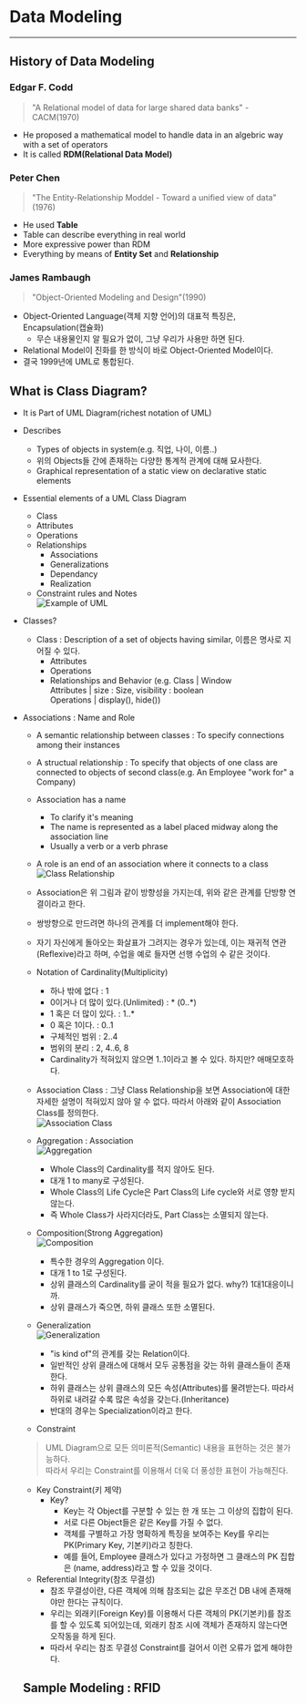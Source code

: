 # Data Modeling
---
## History of Data Modeling
### Edgar F. Codd
> "A Relational model of data for large shared data banks" - CACM(1970)  
- He proposed a mathematical model to handle data in an algebric way with a set of operators
- It is called __RDM(Relational Data Model)__

### Peter Chen
> "The Entity-Relationship Moddel - Toward a unified view of data"(1976)  
- He used __Table__
- Table can describe everything in real world
- More expressive power than RDM
- Everything by means of __Entity Set__ and __Relationship__

### James Rambaugh
> "Object-Oriented Modeling and Design"(1990)  
- Object-Oriented Language(객체 지향 언어)의 대표적 특징은, Encapsulation(캡슐화)
  - 무슨 내용물인지 알 필요가 없이, 그냥 우리가 사용만 하면 된다.
- Relational Model이 진화를 한 방식이 바로 Object-Oriented Model이다.
- 결국 1999년에 UML로 통합된다.

## What is Class Diagram?
- It is Part of UML Diagram(richest notation of UML)
- Describes
  - Types of objects in system(e.g. 직업, 나이, 이름..)
  - 위의 Objects들 간에 존재하는 다양한 통계적 관계에 대해 묘사한다.
  - Graphical representation of a static view on declarative static elements
- Essential elements of a UML Class Diagram
  - Class
  - Attributes
  - Operations
  - Relationships
    - Associations
    - Generalizations
    - Dependancy
    - Realization
  - Constraint rules and Notes  
![Example of UML](https://user-images.githubusercontent.com/71700079/132525374-8c80c5d6-869b-4f5d-8ec5-6d5f59f7f7f1.png)  

- Classes?
  - Class : Description of a set of objects having similar, 이름은 명사로 지어질 수 있다.
    - Attributes
    - Operations
    - Relationships and Behavior
  (e.g. Class | Window  
        Attributes | size : Size, visibility : boolean  
        Operations | display(), hide())
- Associations : Name and Role
  - A semantic relationship between classes : To specify connections among their instances
  - A structual relationship : To specify that objects of one class are connected to objects of second class(e.g. An Employee "work for" a Company)
  - Association has a name
    - To clarify it's meaning
    - The name is represented as a label placed midway along the association line
    - Usually a verb or a verb phrase
  - A role is an end of an association where it connects to a class  
  ![Class Relationship](https://user-images.githubusercontent.com/71700079/133072772-c2e09aa0-a4af-4b0a-bc30-e4da24d29412.png)  
  - Association은 위 그림과 같이 방향성을 가지는데, 위와 같은 관계를 단방향 연결이라고 한다.
  - 쌍방향으로 만드려면 하나의 관계를 더 implement해야 한다.
  - 자기 자신에게 돌아오는 화살표가 그려지는 경우가 있는데, 이는 재귀적 연관(Reflexive)라고 하며, 수업을 예로 들자면 선행 수업의 수 같은 것이다.
  - Notation of Cardinality(Multiplicity)
    - 하나 밖에 없다 : 1
    - 0이거나 더 많이 있다.(Unlimited) : * (0..*)
    - 1 혹은 더 많이 있다. : 1..*
    - 0 혹은 1이다. : 0..1
    - 구체적인 범위 : 2..4
    - 범위의 분리 : 2, 4..6, 8
    - Cardinality가 적혀있지 않으면 1..1이라고 볼 수 있다. 하지만? 애매모호하다.
  
  - Association Class : 그냥 Class Relationship을 보면 Association에 대한 자세한 설명이 적혀있지 않아 알 수 없다. 따라서 아래와 같이 Association Class를 정의한다.  
  ![Association Class](https://user-images.githubusercontent.com/71700079/133073426-7b627d25-589b-4f25-9028-f0c2b45a1cc1.png)  
  
  - Aggregation : Association  
    ![Aggregation](https://user-images.githubusercontent.com/71700079/133081767-5b502080-a8e5-41ca-b57b-0b340f5ac162.png)  
    - Whole Class의 Cardinality를 적지 않아도 된다.
    - 대개 1 to many로 구성된다.
    - Whole Class의 Life Cycle은 Part Class의 Life cycle와 서로 영향 받지 않는다.
    - 즉 Whole Class가 사라지더라도, Part Class는 소멸되지 않는다.
  
  - Composition(Strong Aggregation)  
    ![Composition](https://user-images.githubusercontent.com/71700079/133081780-856d89f5-900d-42f9-96a7-43a3f6a01cf5.png)  
    - 특수한 경우의 Aggregation 이다.
    - 대개 1 to 1로 구성된다.
    - 상위 클래스의 Cardinality를 굳이 적을 필요가 없다. why?) 1대1대응이니까.
    - 상위 클래스가 죽으면, 하위 클래스 또한 소멸된다.
  
  - Generalization  
    ![Generalization](https://user-images.githubusercontent.com/71700079/133081791-a8c77b1c-336f-43f4-b2f0-74f278bb38be.png)  
    - "is kind of"의 관계를 갖는 Relation이다.
    - 일반적인 상위 클래스에 대해서 모두 공통점을 갖는 하위 클래스들이 존재한다.
    - 하위 클래스는 상위 클래스의 모든 속성(Attributes)를 물려받는다. 따라서 하위로 내려갈 수록 많은 속성을 갖는다.(Inheritance)
    - 반대의 경우는 Specialization이라고 한다.
  
  - Constraint
  > UML Diagram으로 모든 의미론적(Semantic) 내용을 표현하는 것은 불가능하다.  
  > 따라서 우리는 Constraint를 이용해서 더욱 더 풍성한 표현이 가능해진다.  
    - Key Constraint(키 제약)
      - Key?
        - Key는 각 Object를 구분할 수 있는 한 개 또는 그 이상의 집합이 된다.
        - 서로 다른 Object들은 같은 Key를 가질 수 없다.
        - 객체를 구별하고 가장 명확하게 특징을 보여주는 Key를 우리는 PK(Primary Key, 기본키)라고 칭한다.
        - 예를 들어, Employee 클래스가 있다고 가정하면 그 클래스의 PK 집합은 (name, address)라고 할 수 있을 것이다.
    - Referential Integrity(참조 무결성)
      - 참조 무결성이란, 다른 객체에 의해 참조되는 값은 무조건 DB 내에 존재해야만 한다는 규칙이다.
      - 우리는 외래키(Foreign Key)를 이용해서 다른 객체의 PK(기본키)를 참조를 할 수 있도록 되어있는데, 외래키 참조 시에 객체가 존재하지 않는다면 오작동을 하게 된다.
      - 따라서 우리는 참조 무결성 Constraint를 걸어서 이런 오류가 없게 해야한다.
  
  ## Sample Modeling : RFID

